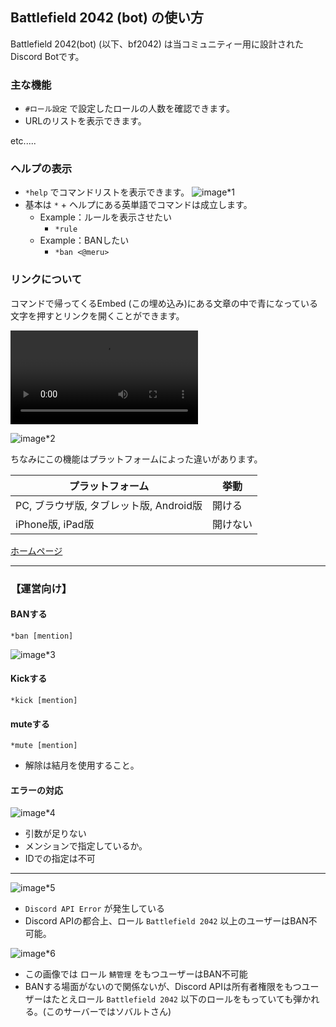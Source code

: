 ## Battlefield 2042 (bot) の使い方

Battlefield 2042(bot) (以下、bf2042) は当コミュニティー用に設計されたDiscord Botです。

### 主な機能
- `#ロール設定` で設定したロールの人数を確認できます。
- URLのリストを表示できます。

etc.....

### ヘルプの表示
- `*help` でコマンドリストを表示できます。
![image*1](https://media.discordapp.net/attachments/843895437060341860/855397961155346462/unknown.png)
- 基本は `*` + ヘルプにある英単語でコマンドは成立します。
  - Example：ルールを表示させたい
    - `*rule`
  - Example：BANしたい
    - `*ban <@meru>`

### リンクについて
コマンドで帰ってくるEmbed (この埋め込み)にある文章の中で青になっている文字を押すとリンクを開くことができます。

![video](https://cdn.discordapp.com/attachments/812277834960601129/855400345496322068/How-to-bf2042-link.mp4)

![image*2](https://media.discordapp.net/attachments/812277834960601129/855402406120652800/unknown.png)

ちなみにこの機能はプラットフォームによった違いがあります。

| プラットフォーム | 挙動 |
| ---- | ---- |
| PC, ブラウザ版, タブレット版, Android版 | 開ける |
| iPhone版, iPad版 | 開けない

[ホームページ](../README.md)

----

### 【運営向け】
#### BANする
`*ban [mention]`

![image*3](https://media.discordapp.net/attachments/812277834960601129/855403202753200178/unknown.png)

#### Kickする
`*kick [mention]`

#### muteする
`*mute [mention]`
- 解除は結月を使用すること。

#### エラーの対応

![image*4](https://media.discordapp.net/attachments/812277834960601129/855403551290163210/unknown.png)

- 引数が足りない
- メンションで指定しているか。
- IDでの指定は不可

----

![image*5](https://media.discordapp.net/attachments/843895437060341860/855403959439327272/unknown.png)

- `Discord API Error` が発生している
- Discord APIの都合上、ロール `Battlefield 2042` 以上のユーザーはBAN不可能。

![image*6](https://media.discordapp.net/attachments/812277834960601129/855404625543561226/unknown.png?width=539&height=683)
- この画像では ロール `鯖管理` をもつユーザーはBAN不可能
- BANする場面がないので関係ないが、Discord APIは所有者権限をもつユーザーはたとえロール `Battlefield 2042` 以下のロールをもっていても弾かれる。(このサーバーではソバルトさん)
